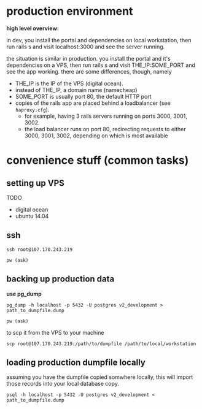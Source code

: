 # production environment

__high level overview:__

in dev, you install the portal and dependencies on local workstation, then run rails s and visit localhost:3000 and see the server running.

the situation is similar in production. you install the portal and it's dependencies on a VPS, then run rails s and visit THE_IP:SOME_PORT and see the app working. there are some differences, though, namely
* THE_IP is the IP of the VPS (digital ocean). 
* instead of THE_IP, a domain name (namecheap)
* SOME_PORT is usually port 80, the default HTTP port
* copies of the rails app are placed behind a loadbalancer (see `haproxy.cfg`). 
	* for example, having 3 rails servers running on ports 3000, 3001, 3002. 
	* the load balancer runs on port 80, redirecting requests to either 3000, 3001, 3002, depending on which is most available

# convenience stuff (common tasks)

## setting up VPS

TODO

* digital ocean
* ubuntu 14.04

## ssh

```
ssh root@107.170.243.219

pw (ask)
```

## backing up production data

__use pg_dump__

```
pg_dump -h localhost -p 5432 -U postgres v2_development > path_to_dumpfile.dump

pw (ask)
```

to scp it from the VPS to your machine 
```
scp root@107.170.243.219:/path/to/dumpfile /path/to/local/workstation
```


## loading production dumpfile locally

assuming you have the dumpfile copied somwhere locally, this will import those records into your local database copy.
```
psql -h localhost -p 5432 -U postgres v2_development < path_to_dumpfile.dump
```